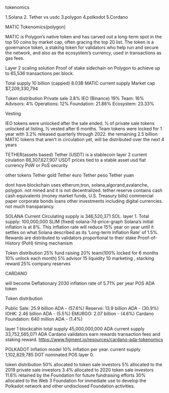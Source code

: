 tokenomics 

1.Solana
2. Tether vs usdc
3.polygon
4.polkodot
5.Cordano

MATIC Tokenomics(polygon)

MATIC is Polygon’s native token and has carved out a long-term spot in the top 50 coins by market cap, often gracing the top 20 list. The token is a governance token, a staking token for validators who help run and secure the network, and also as the ecosystem’s currency, used in transactions as gas fees.

 Layer 2 scaling solution
Proof of stake
sidechain on Polygon to achieve up to 65,536 transactions per block.

Total supply
10 billion (capped)
8.03B MATIC current supply
Market cap $7,209,330,794

Token distribution
Private sale 3.8%
IEO (Binance) 19%
Team: 16%
Advisors: 4%
Operations: 12%
Foundation: 21.86%
Ecosystem: 23.33%

Vesting

  IEO tokens were unlocked after the sale ended.
   ½ of private sale tokens unlocked at listing, ½ vested after 6 months.
   Team tokens were locked for 1 year with 3.2% released quarterly through 2022.
 the remaining 2.5 billion MATIC tokens that aren’t in circulation yet, will be distributed over the next 4 years
 
 
 
 TETHER(assets based)
Tether (USDT) is a stablecoin
layer 2
current cirulation 66,307,627,907 USDT
prices tied to a stable asset usd fiat currency
PoW or PoS security

other tokens
Tether gold
Tether euro
Tether peso
Tether yuan

dont have blockchain uses etherum,tron, solana,algorand,avalanche, polygon.
not mined and it is not decentralized.
tether reserve contains
  cash
  cash equivalents (money market funds, U.S. Treasury bills)
  commercial paper
  corporate bonds
  loans
  other investments including digital currencies.
not much transparancy.


SOLANA
Current Circulating supply is  346,520,371 SOL.
layer 1.
Total supply: 100,000,000 SLIM (fixed)
	solana-7d-price-graph
Solana’s initial inflation is at 8%. This inflation rate will reduce 15% year on year until it settles on what Solana described as its ‘Long-term Inflation Rate’ of 1.5%.
Rewards are distributed to validators proportional to their stake
Proof-of-History (PoH) timing mechanism

Token distribution
25% fund raising
20% team(100% locked for 6 months 10% unlock each month)
5% advisor
15 liquidity
10 marketing , stacking reward 
25% company reserves

CARDANO

will become Deflationary 2030
inflation rate of 5.71% per year
POS
ADA token

Token distribution

 Public Sale: 25.9 billion ADA - (57.6%)
Reserve: 13.9 billion ADA - (30.9%)
IOHK: 2.46 billion ADA - (5.5%)
EMURGO: 2.07 billion -  (4.6%)
Cardano Foundation: 640 million ADA - (1.4%)

layer 1 blockcahin
total supply 45,000,000,000 ADA
current supply 33,752,565,071 ADA
Cardano validators  earn rewards transaction fees and staking reward.
https://www.figment.io/resources/cardano-ada-tokenomics


POLKADOT
Inflation model 10% inflation per year.
current supply 1,102,829,785 DOT
nominated POS layer 0.

token distribution
50% allocated to token sale investors
5% allocated to the 2019 private sale investors
3.4% allocated to 2020 token sale investors
11.6% retained by the Foundation for future fundraising efforts
30% allocated to the Web 3 Foundation for immediate use to develop the Polkadot network and other undisclosed Foundation activities.
